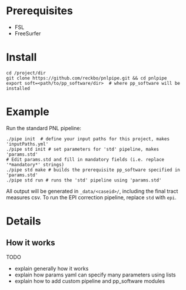 # Prerequisites

* FSL
* FreeSurfer

# Install

    cd /project/dir
    git clone https://github.com/reckbo/pnlpipe.git && cd pnlpipe
    export soft=<path/to/pp_software/dir>  # where pp_software will be installed

# Example

Run the standard PNL pipeline:

    ./pipe init  # define your input paths for this project, makes 'inputPaths.yml'
    ./pipe std init # set parameters for 'std' pipeline, makes 'params.std'
    # Edit params.std and fill in mandatory fields (i.e. replace '*mandatory*' strings)
    ./pipe std make # builds the prerequisite pp_software specified in 'params.std'
    ./pipe std run # runs the 'std' pipeline using 'params.std'

All output will be generated in `_data/<caseid>/`, including the final tract
measures csv. To run the EPI correction pipeline, replace `std` with `epi`.

# Details

## How it works

TODO
* explain generally how it works
* explain how params yaml can specify many parameters using lists
* explain how to add custom pipeline and pp_software modules
